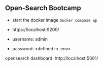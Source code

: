 ## Open-Search Bootcamp

* start the docker image
`docker compose up`

* https://localhost:9200/
* username: admin
* password: <defined in .env>

opensearch dashboard: http://localhost:5601/
